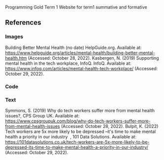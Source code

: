Programming Gold Term 1 Website for term1 summative and formative

## References


### Images

Building Better Mental Health (no date) HelpGuide.org. Available at: https://www.helpguide.org/articles/mental-health/building-better-mental-health.htm (Accessed: October 28, 2022).
Kasbergen, N. (2019) Supporting mental health in the tech workplace, InfoQ. InfoQ. Available at: https://www.infoq.com/articles/mental-health-tech-workplace/ (Accessed: October 29, 2022).  

### Code

    

### Text

Symmons, S. (2019) Why do tech workers suffer more from mental health issues?, CPS Group UK. Available at: https://www.cpsgroupuk.com/blog/why-do-tech-workers-suffer-more-from-mental-health-issues (Accessed: October 28, 2022).
Bulpit, K. (2022) Tech workers are 5x more likely to be depressed –it's time to make mental health a priority in our industry&nbsp;&nbsp;, 101 Data Solutions. Available at: https://101datasolutions.co.uk/tech-workers-are-5x-more-likely-to-be-depressed-its-time-to-make-mental-health-a-priority-in-our-industry/ (Accessed: October 29, 2022).   